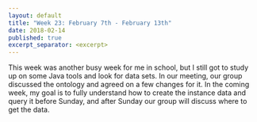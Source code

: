 ```yaml
---
layout: default
title: "Week 23: February 7th - February 13th"
date: 2018-02-14
published: true
excerpt_separator: <excerpt>
---
```

This week was another busy week for me in school, but I still got to study up on some Java tools and look for data sets. In our meeting, our group discussed the ontology and agreed on a few changes for it. In the coming week, my goal is to fully understand how to create the instance data and query it before Sunday, and after Sunday our group will discuss where to get the data.

